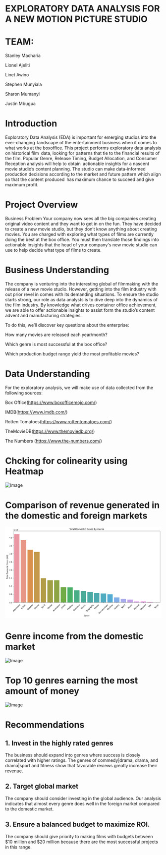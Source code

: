 # EXPLORATORY DATA ANALYSIS FOR A NEW MOTION PICTURE STUDIO
# TEAM:
Stanley Macharia

Lionel Ajeliti

Linet Awino

Stephen Munyiala

Sharon Mumanyi

Justin Mbugua

# Introduction
Exploratory Data Analysis (EDA) is important for emerging studios into the ever-changing landscape of the entertainment business when it comes to what works at the boxoffice. This project performs exploratory data analysis on historical film data, looking for patterns that tie to the financial results of the film. Popular Genre, Release Timing, Budget Allocation, and Consumer Reception analysis will help to obtain actionable insights for a nascent movie studio’s content planning. The studio can make data-informed production decisions according to the market and future pattern which align so that the content produced has maximum chance to succeed and give maximum profit.

# Project Overview
Business Problem
Your company now sees all the big companies creating original video content and they want to get in on the fun. They have decided to create a new movie studio, but they don’t know anything about creating movies. You are charged with exploring what types of films are currently doing the best at the box office. You must then translate those findings into actionable insights that the head of your company's new movie studio can use to help decide what type of films to create.

# Business Understanding
The company is venturing into the interesting global of filmmaking with the release of a new movie studio. However, getting into the film industry with out prior revel in comes with its demanding situations. To ensure the studio starts strong, our role as data analysts is to dive deep into the dynamics of the film industry. By knowledge what drives container office achievement, we are able to offer actionable insights to assist form the studio’s content advent and manufacturing strategies.

To do this, we’ll discover key questions about the enterprise:

How many movies are released each year/month?

Which genre is most successful at the box office?

Which production budget range yield the most profitable movies?

# Data Understanding
For the exploratory analysis, we will make use of data collected from the following sources:

Box Office(https://www.boxofficemojo.com/)

IMDB(https://www.imdb.com/)

Rotten Tomatoes(https://www.rottentomatoes.com/)

TheMovieDB(https://www.themoviedb.org/)

The Numbers (https://www.the-numbers.com/)

# Chcking for colinearity using Heatmap
![Image](https://github.com/user-attachments/assets/a71aa4a3-feff-4fe9-b4c5-9548258df73a)


# Comparison of revenue generated in the domestic and foreign markets
![Image](https://github.com/BLACKSPI/Phase2_project_group5/blob/81056389182adfbb39a6e52684bba66dc67394a0/download%20(1).png)


# Genre income from the domestic market
![Image](https://github.com/user-attachments/assets/8c37462f-457a-42cc-9c1f-b1742f488c6e)


# Top 10 genres earning the most amount of money

![Image](https://github.com/user-attachments/assets/b854a3a1-1d01-4e43-bbd7-79c64b187522)

# Recommendations
## 1. Invest in the highly rated genres
The business should expand into genres where success is closely correlated with higher ratings. The genres of commedy|drama, drama, and drama|sport and fitness show that favorable reviews greatly increase their revenue.
## 2. Target global market
The company should consider investing in the global audience. Our analysis indicates that almost every genre does well in the foreign market compared to the domestic market.
## 3.  Ensure a balanced budget to maximize ROI.
The company should give priority to making films with budgets between $10 million and $20 million because there are the most successful projects in this range.

